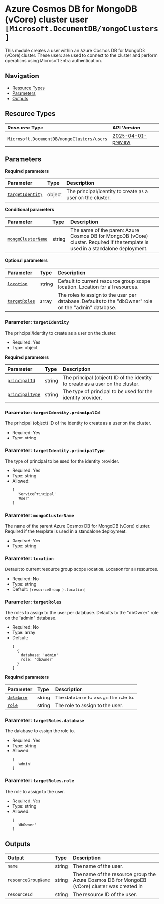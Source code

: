 # Azure Cosmos DB for MongoDB (vCore) cluster user `[Microsoft.DocumentDB/mongoClusters]`

This module creates a user within an Azure Cosmos DB for MongoDB (vCore) cluster. These users are used to connect to the cluster and perform operations using Microsoft Entra authentication.

## Navigation

- [Resource Types](#Resource-Types)
- [Parameters](#Parameters)
- [Outputs](#Outputs)

## Resource Types

| Resource Type | API Version |
| :-- | :-- |
| `Microsoft.DocumentDB/mongoClusters/users` | [2025-04-01-preview](https://learn.microsoft.com/en-us/azure/templates/Microsoft.DocumentDB/mongoClusters) |

## Parameters

**Required parameters**

| Parameter | Type | Description |
| :-- | :-- | :-- |
| [`targetIdentity`](#parameter-targetidentity) | object | The principal/identity to create as a user on the cluster. |

**Conditional parameters**

| Parameter | Type | Description |
| :-- | :-- | :-- |
| [`mongoClusterName`](#parameter-mongoclustername) | string | The name of the parent Azure Cosmos DB for MongoDB (vCore) cluster. Required if the template is used in a standalone deployment. |

**Optional parameters**

| Parameter | Type | Description |
| :-- | :-- | :-- |
| [`location`](#parameter-location) | string | Default to current resource group scope location. Location for all resources. |
| [`targetRoles`](#parameter-targetroles) | array | The roles to assign to the user per database. Defaults to the "dbOwner" role on the "admin" database. |

### Parameter: `targetIdentity`

The principal/identity to create as a user on the cluster.

- Required: Yes
- Type: object

**Required parameters**

| Parameter | Type | Description |
| :-- | :-- | :-- |
| [`principalId`](#parameter-targetidentityprincipalid) | string | The principal (object) ID of the identity to create as a user on the cluster. |
| [`principalType`](#parameter-targetidentityprincipaltype) | string | The type of principal to be used for the identity provider. |

### Parameter: `targetIdentity.principalId`

The principal (object) ID of the identity to create as a user on the cluster.

- Required: Yes
- Type: string

### Parameter: `targetIdentity.principalType`

The type of principal to be used for the identity provider.

- Required: Yes
- Type: string
- Allowed:
  ```Bicep
  [
    'ServicePrincipal'
    'User'
  ]
  ```

### Parameter: `mongoClusterName`

The name of the parent Azure Cosmos DB for MongoDB (vCore) cluster. Required if the template is used in a standalone deployment.

- Required: Yes
- Type: string

### Parameter: `location`

Default to current resource group scope location. Location for all resources.

- Required: No
- Type: string
- Default: `[resourceGroup().location]`

### Parameter: `targetRoles`

The roles to assign to the user per database. Defaults to the "dbOwner" role on the "admin" database.

- Required: No
- Type: array
- Default:
  ```Bicep
  [
    {
      database: 'admin'
      role: 'dbOwner'
    }
  ]
  ```

**Required parameters**

| Parameter | Type | Description |
| :-- | :-- | :-- |
| [`database`](#parameter-targetrolesdatabase) | string | The database to assign the role to. |
| [`role`](#parameter-targetrolesrole) | string | The role to assign to the user. |

### Parameter: `targetRoles.database`

The database to assign the role to.

- Required: Yes
- Type: string
- Allowed:
  ```Bicep
  [
    'admin'
  ]
  ```

### Parameter: `targetRoles.role`

The role to assign to the user.

- Required: Yes
- Type: string
- Allowed:
  ```Bicep
  [
    'dbOwner'
  ]
  ```

## Outputs

| Output | Type | Description |
| :-- | :-- | :-- |
| `name` | string | The name of the user. |
| `resourceGroupName` | string | The name of the resource group the Azure Cosmos DB for MongoDB (vCore) cluster was created in. |
| `resourceId` | string | The resource ID of the user. |
